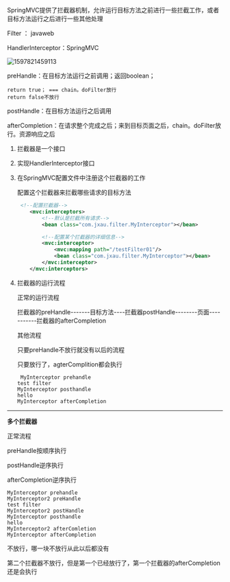 SpringMVC提供了拦截器机制，允许运行目标方法之前进行一些拦截工作，或者目标方法运行之后进行一些其他处理

Filter ： javaweb

HandlerInterceptor：SpringMVC

![1597821459113](C:\Users\hl2333\AppData\Roaming\Typora\typora-user-images\1597821459113.png)

preHandle：在目标方法运行之前调用；返回boolean；

```
return true； === chain。doFilter放行
return false不放行
```

postHandle：在目标方法运行之后调用

afterCompletion：在请求整个完成之后；来到目标页面之后，chain。doFilter放行。资源响应之后

1. 拦截器是一个接口

2. 实现HandlerInterceptor接口

3. 在SpringMVC配置文件中注册这个拦截器的工作

   配置这个拦截器来拦截哪些请求的目标方法

   ```xml
    <!--配置拦截器-->
       <mvc:interceptors>
           <!--默认是拦截所有请求-->
           <bean class="com.jxau.filter.MyInterceptor"></bean>
   
           <!--配置某个拦截器的详细信息-->
           <mvc:interceptor>
               <mvc:mapping path="/testFilter01"/>
               <bean class="com.jxau.filter.MyInterceptor"></bean>
           </mvc:interceptor>
       </mvc:interceptors>
   ```

4. 拦截器的运行流程

   正常的运行流程

   拦截器的preHandle-------目标方法----拦截器postHandle--------页面-----------拦截器的afterCompletion

   

   其他流程

   只要preHandle不放行就没有以后的流程

   只要放行了，agterComplition都会执行

   ```
    MyInterceptor prehandle
   test filter
   MyInterceptor posthandle
   hello
   MyInterceptor afterCompletion
   
   ```

---

**多个拦截器**

正常流程

preHandle按顺序执行

postHandle逆序执行

afterCompletion逆序执行

```
MyInterceptor prehandle
MyInterceptor2 preHandle
test filter
MyInterceptor2 postHandle
MyInterceptor posthandle
hello
MyInterceptor2 afterComletion
MyInterceptor afterCompletion
```

不放行，哪一块不放行从此以后都没有

第二个拦截器不放行，但是第一个已经放行了，第一个拦截器的afterCompletion还是会执行





















